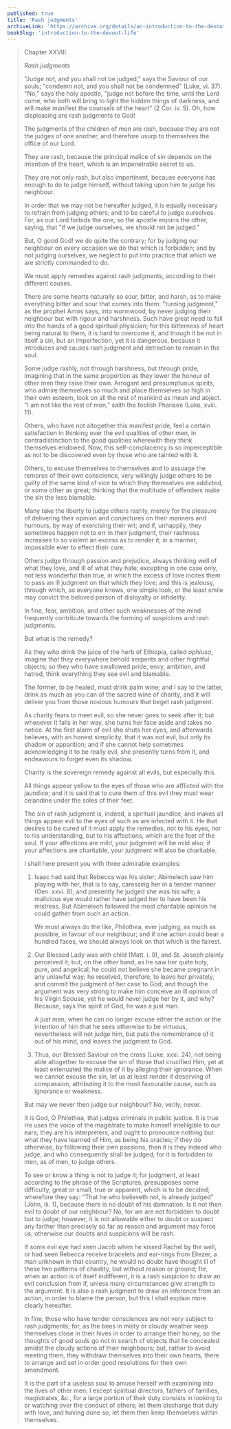 ```yaml
---
published: true
title: 'Rash judgments'
archiveLink: 'https://archive.org/details/an-introduction-to-the-devout-life/page/176?view=theater'
bookSlug: 'introduction-to-the-devout-life'
---
```


> Chapter XXVIII.
>
> *Rash judgments*
>
> "Judge not, and you shall not be judged," says the Saviour of our souls; "condemn not, and you shall not be condemned" (Luke, vi. 37). "No," says the holy apostle, "judge not before the time, until the Lord come, who both will bring to light the hidden things of darkness, and will make manifest the counsels of the heart" (2 Cor. iv. 5). Oh, how displeasing are rash judgments to God!
>
> The judgments of the children of men are rash, because they are not the judges of one another, and therefore usurp to themselves the office of our Lord.
>
> They are rash, because the principal malice of sin depends on the intention of the heart, which is an impenetrable secret to us.
>
> They are not only rash, but also impertinent, because everyone has enough to do to judge himself, without taking upon him to judge his neighbour.
>
> In order that we may not be hereafter judged, it is equally necessary to refrain from judging others; and to be careful to judge ourselves. For, as our Lord forbids the one, so the apostle enjoins the other, saying, that "if we judge ourselves, we should not be judged."
>
> But, O good God! we do quite the contrary; for by judging our neighbour on every occasion we do that which is forbidden; and by not judging ourselves, we neglect to put into practice that which we are strictly commanded to do.
>
> We must apply remedies against rash judgments, according to their different causes.
>
> There are some hearts naturally so sour, bitter, and harsh, as to make everything bitter and sour that comes into them: "turning judgment," as the prophet Amos says, into wormwood, by never judging their neighbour but with rigour and harshness. Such have great need to fall into the hands of a good spiritual physician; for this bitterness of heart being natural to them, it is hard to overcome it, and though it be not in itself a sin, but an imperfection, yet it is dangerous, because it introduces and causes rash judgment and detraction to remain in the soul.
>
> Some judge rashly, not through harshness, but through pride, imagining that in the same proportion as they lower the honour of other men they raise their own. Arrogant and presumptuous spirits, who admire themselves so much and place themselves so high in their own esteem, look on all the rest of mankind as mean and abject. "I am not like the rest of men," saith the foolish Pharisee (Luke, xviii. 11).
>
> Others, who have not altogether this manifest pride, feel a certain satisfaction in thinking over the evil qualities of other men, in contradistinction to the good qualities wherewith they think themselves endowed. Now, this self-complacency is so imperceptible as not to be discovered even by those who are tainted with it.
>
> Others, to excuse themselves to themselves and to assuage the remorse of their own conscience, very willingly judge others to be guilty of the same kind of vice to which they themselves are addicted, or some other as great; thinking that the multitude of offenders make the sin the less blamable.
>
> Many take the liberty to judge others rashly, merely for the pleasure of delivering their opinion and conjectures on their manners and humours, by way of exercising their wit; and if, unhappily, they sometimes happen not to err in their judgment, their rashness increases to so violent an excess as to render it, in a manner, impossible ever to effect their cure.
>
> Others judge through passion and prejudice, always thinking well of what they love, and ill of what they hate; excepting in one case only, not less wonderful than true, in which the excess of love incites them to pass an ill judgment on that which they love; and this is jealousy, through which, as everyone knows, one simple look, or the least smile may convict the beloved person of disloyalty or infidelity.
>
> In fine, fear, ambition, and other such weaknesses of the mind frequently contribute towards the forming of suspicions and rash judgments.
>
> But what is the remedy?
>
> As they who drink the juice of the herb of Ethiopia, called *ophiusa*, imagine that they everywhere behold serpents and other frightful objects; so they who have swallowed pride, envy, ambition, and hatred, think everything they see evil and blamable.
>
> The former, to be healed, must drink palm wine; and I say to the latter, drink as much as you can of the sacred wine of charity, and it will deliver you from those noxious humours that beget rash judgment.
>
> As charity fears to meet evil, so she never goes to seek after it; but whenever it falls in her way, she turns her face aside and takes no notice. At the first alarm of evil she shuts her eyes, and afterwards believes, with an honest simplicity, that it was not evil, but only its shadow or apparition; and if she cannot help sometimes acknowledging it to be really evil, she presently turns from it, and endeavours to forget even its shadow.
>
> Charity is the sovereign remedy against all evils, but especially this.
>
> All things appear yellow to the eyes of those who are afflicted with the jaundice; and it is said that to cure them of this evil they must wear celandine under the soles of their feet.
>
> The sin of rash judgment is, indeed, a spiritual jaundice, and makes all things appear evil to the eyes of such as are infected with it. He that desires to be cured of it must apply the remedies, not to his eyes, nor to his understanding, but to his affections, which are the feet of the soul. If your affections are mild, your judgment will be mild also; if your affections are charitable, your judgment will also be charitable.
>
> I shall here present you with three admirable examples:
>
> 1. Isaac had said that Rebecca was his sister; Abimelech saw him playing with her, that is to say, caressing her in a tender manner (Gen. xxvi. 8); and presently he judged she was his wife; a malicious eye would rather have judged her to have been his mistress. But Abimelech followed the most charitable opinion he could gather from such an action.
>
>    We must always do the like, Philothea, ever judging, as much as possible, in favour of our neighbour; and if one action could bear a hundred faces, we should always look on that which is the fairest.
>
> 2. Our Blessed Lady was with child (Matt. i. 9), and St. Joseph plainly perceived it; but, on the other hand, as he saw her quite holy, pure, and angelical, he could not believe she became pregnant in any unlawful way; he resolved, therefore, to leave her privately, and commit the judgment of her case to God; and though the argument was very strong to make him conceive an ill opinion of his Virgin Spouse, yet he would never judge her by it, and why? Because, says the spirit of God, he was a just man.
>
>    A just man, when he can no longer excuse either the action or the intention of him that he sees otherwise to be virtuous, nevertheless will not judge him, but puts the remembrance of it out of his mind, and leaves the judgment to God.
>
> 3. Thus, our Blessed Saviour on the cross (Luke, xxxi. 24), not being able altogether to excuse the sin of those that crucified Him, yet at least extenuated the malice of it by alleging their ignorance. When we cannot excuse the sin, let us at least render it deserving of compassion, attributing it to the most favourable cause, such as ignorance or weakness.
>
> But may we never then judge our neighbour? No, verily, never.
>
> It is God, O Philothea, that judges criminals in public justice. It is true He uses the voice of the magistrate to make himself intelligible to our ears; they are his interpreters, and ought to pronounce nothing but what they have learned of Him, as being his oracles; if they do otherwise, by following their own passions, then it is they indeed who judge, and who consequently shall be judged; for it is forbidden to men, as of men, to judge others.
>
> To see or know a thing is not to judge it; for judgment, at least according to the phrase of the Scriptures, presupposes some difficulty, great or small, true or apparent, which is to be decided; wherefore they say: "That he who believeth not, is already judged" (John, iii. 1), because there is no doubt of his damnation. Is it not then evil to doubt of our neighbour? No, for we are not forbidden to doubt but to judge; however, it is not allowable either to doubt or suspect any farther than precisely so far as reason and argument may force us, otherwise our doubts and suspicions will be rash.
>
> If some evil eye had seen Jacob when he kissed Rachel by the well, or had seen Rebecca receive bracelets and ear-rings from Eliezer, a man unknown in that country, he would no doubt have thought ill of these two patterns of chastity, but without reason or ground; for, when an action is of itself indifferent, it is a rash suspicion to draw an evil conclusion from if, unless many circumstances give strength to the argument. It is also a rash judgment to draw an inference from an action, in order to blame the person, but this I shall explain more clearly hereafter.
>
> In fine, those who have tender consciences are not very subject to rash judgments; for, as the bees in misty or cloudy weather keep themselves close in their hives in order to arrange their honey, so the thoughts of good souls go not in search of objects that lie concealed amidst the cloudy actions of their neighbours; but, rather to avoid meeting them, they withdraw themselves into their own hearts, there to arrange and set in order good resolutions for their own amendment.
>
> It is the part of a useless soul to amuse herself with examining into the lives of other men; I except spiritual directors, fathers of families, magistrates, &c., for a large portion of their duty consists in looking to or watching over the conduct of others; let them discharge that duty with love, and having done so, let them then keep themselves within themselves.
